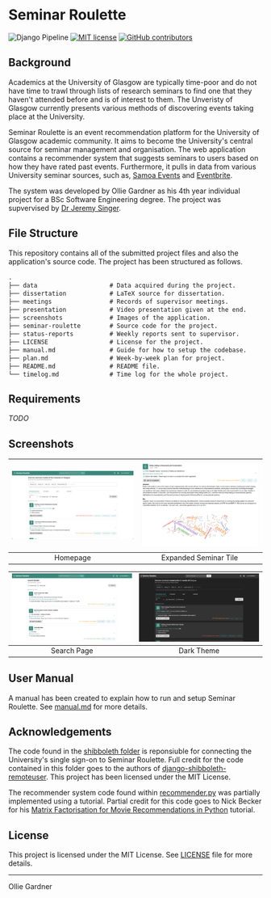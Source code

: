 # Seminar Roulette

![Django Pipeline](https://github.com/olliegardner/seminar-roulette/actions/workflows/django.yml/badge.svg)
[![MIT license](https://img.shields.io/badge/License-MIT-blue.svg)](https://lbesson.mit-license.org/)
[![GitHub contributors](https://img.shields.io/github/contributors/olliegardner/seminar-roulette.svg)](https://github.com/olliegardner/seminar-roulette/graphs/contributors/)

## Background

Academics at the University of Glasgow are typically time-poor and do not have time to trawl through lists of research seminars to find one that they haven't attended before and is of interest to them. The Unveristy of Glasgow currently presents various methods of discovering events taking place at the University.

Seminar Roulette is an event recommendation platform for the University of Glasgow academic community. It aims to become the University's central source for seminar management and organisation. The web application contains a recommender system that suggests seminars to users based on how they have rated past events. Furthermore, it pulls in data from various University seminar sources, such as, [Samoa Events](https://samoa.dcs.gla.ac.uk/events/) and [Eventbrite](https://www.eventbrite.co.uk/).

The system was developed by Ollie Gardner as his 4th year individual project for a BSc Software Engineering degree. The project was supvervised by [Dr Jeremy Singer](http://www.dcs.gla.ac.uk/~jsinger/).

## File Structure

This repository contains all of the submitted project files and also the application's source code. The project has been structured as follows.

    .
    ├── data                    # Data acquired during the project.
    ├── dissertation            # LaTeX source for dissertation.
    ├── meetings                # Records of supervisor meetings.
    ├── presentation            # Video presentation given at the end.
    ├── screenshots             # Images of the application.
    ├── seminar-roulette        # Source code for the project.
    ├── status-reports          # Weekly reports sent to supervisor.
    ├── LICENSE                 # License for the project.
    ├── manual.md               # Guide for how to setup the codebase.
    ├── plan.md                 # Week-by-week plan for project.
    ├── README.md               # README file.
    └── timelog.md              # Time log for the whole project.

<!-- ## Technologies

Seminar Roulette was developed using the following technologies:

- [Django](https://www.djangoproject.com/)
- [Django Rest Framework](https://www.django-rest-framework.org/)
- [React.js](https://reactjs.org/)
- [Material-UI](https://material-ui.com/)
- [Samoa Events API](https://samoa.dcs.gla.ac.uk/swagger-ui/)
- [Eventbrite API](https://www.eventbrite.com/platform/api)

Python requirements can be found in [requirements.txt](seminar-roulette/requirements.txt) and npm dependencies can be found in [package.json](seminar-roulette/frontend/package.json). The [manual.md](manual.md) file details specific requirements. -->

## Requirements

_TODO_

## Screenshots

| ![Homepage](screenshots/homepage.png) | ![Expanded Seminar](screenshots/seminar.png) |
| :-----------------------------------: | :------------------------------------------: |
|               Homepage                |            Expanded Seminar Tile             |

| ![Search Page](screenshots/search.png) | ![Dark Theme](screenshots/dark-theme.png) |
| :------------------------------------: | :---------------------------------------: |
|              Search Page               |                Dark Theme                 |

## User Manual

A manual has been created to explain how to run and setup Seminar Roulette. See [manual.md](manual.md) for more details.

## Acknowledgements

The code found in the [shibboleth folder](seminar-roulette/shibboleth/) is reponsiuble for connecting the University's single sign-on to Seminar Roulette. Full credit for the code contained in this folder goes to the authors of [django-shibboleth-remoteuser](https://github.com/Brown-University-Library/django-shibboleth-remoteuser). This project has been licensed under the MIT License.

The recommender system code found within [recommender.py](seminar-roulette/recommender.py) was partially implemented using a tutorial. Partial credit for this code goes to Nick Becker for his [Matrix Factorisation for Movie Recommendations in Python](https://beckernick.github.io/matrix-factorization-recommender/) tutorial.

## License

This project is licensed under the MIT License. See [LICENSE](LICENSE) file for more details.

---

Ollie Gardner
